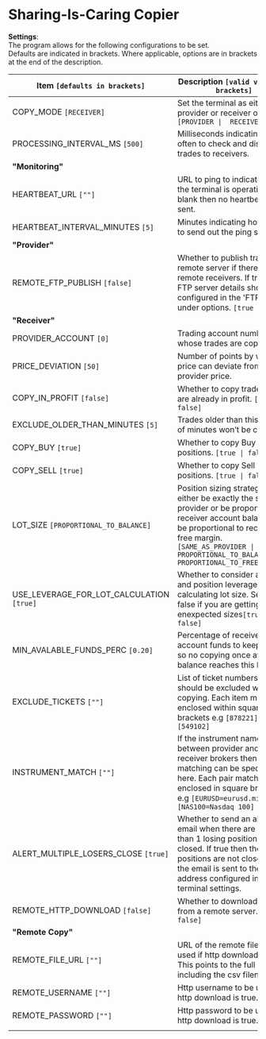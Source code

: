 # **Sharing-Is-Caring Copier**

**Settings**:   
The program allows for the following configurations to be set.    
Defaults are indicated in brackets. Where applicable, options are in brackets at the end of the description.

| Item `[defaults in brackets]`       | Description `[valid values in brackets]`                                                                                                                                                                              |
|-------------------------------------|-----------------------------------------------------------------------------------------------------------------------------------------------------------------------------------------------------------------------|
| COPY_MODE `[RECEIVER]`              | Set the terminal as either a provider or receiver of trades. `[PROVIDER \|  RECEIVER]`                                                                                                                                |
| PROCESSING_INTERVAL_MS `[500]`      | Milliseconds indicating how often to check and distribute trades to receivers.                                                                                                                                        |
|             **"Monitoring"**        |                                                                                                                                                                                                                       |
| HEARTBEAT_URL `[""]`                | URL to ping to indicate that the terminal is operational. If blank then no heartbeat is sent.                                                                                                                         |
| HEARTBEAT_INTERVAL_MINUTES `[5]`    | Minutes indicating how often to send out the ping signal.                                                                                                                                                             |
|              **"Provider"**         |                                                                                                                                                                                                                       |
| REMOTE_FTP_PUBLISH `[false]`        | Whether to publish trades to a remote server if there are remote receivers. If true, then FTP server details should be configured in the 'FTP' tab under options. `[true \| false]`                                                                                                                         |
|              **"Receiver"**         |                                                                                                                                                                                                                       |
| PROVIDER_ACCOUNT `[0]`              | Trading account number whose trades are copied.                                                                                                                                                                       |
| PRICE_DEVIATION `[50]`              | Number of points by which price can deviate from the provider price.                                                                                                                                                  |
| COPY_IN_PROFIT `[false]`            | Whether to copy trades that are already in profit. `[true \| false]`                                                                                                                                                  |
| EXCLUDE_OLDER_THAN_MINUTES `[5]`    | Trades older than this number of minutes won’t be copied.                                                                                                                                                             |
| COPY_BUY `[true]`                   | Whether to copy Buy positions. `[true \| false]`                                                                                                                                                                      |
| COPY_SELL `[true]`                  | Whether to copy Sell positions. `[true \| false]`                                                                                                                                                                     |
| LOT_SIZE `[PROPORTIONAL_TO_BALANCE]`| Position sizing strategy. Can either be exactly the same as provider or be proportional to receiver account balance or be proportional to receiver free margin. `[SAME_AS_PROVIDER \| PROPORTIONAL_TO_BALANCE \| PROPORTIONAL_TO_FREE_MARGIN]`                                                     |
| USE_LEVERAGE_FOR_LOT_CALCULATION `[true]` | Whether to consider account and position leverage when calculating lot size. Set this to false if you are getting enexpected sizes`[true \| false]` |
| MIN_AVALABLE_FUNDS_PERC `[0.20]`    | Percentage of receiver account funds to keep aside, so no copying once available balance reaches this level.                                                                                                          |
| EXCLUDE_TICKETS `[""]`              | List of ticket numbers that should be excluded when copying. Each item must be enclosed within square brackets e.g `[878221][879545][549102]`                                                                         |
| INSTRUMENT_MATCH `[""]`             | If the instrument names differ between provider and receiver brokers then the pair matching can be specified here. Each pair match must be enclosed in square brackets e.g `[EURUSD=eurusd.micro][NAS100=Nasdaq 100]` |
| ALERT_MULTIPLE_LOSERS_CLOSE `[true]`| Whether to send an alert email when there are more than 1 losing positions to be closed. If true then the positions are not closed and the email is sent to the address configured in the terminal settings.          |
| REMOTE_HTTP_DOWNLOAD `[false]`      | Whether to download trades from a remote server. `[true \| false]`                                                                                                                                                    |
|            **"Remote Copy"**        |                                                                                                                                                                                                                       |
| REMOTE_FILE_URL `[""]`              | URL of the remote file to be used if http download is true. This points to the full path including the csv filename.                                                                                                                                                           |
| REMOTE_USERNAME `[""]`              | Http username to be used if http download is true.                                                                                                                                                                    |
| REMOTE_PASSWORD `[""]`              | Http password to be used if http download is true.                                                                                                                                                                    |
|                                     |                                                                                                                                                                                                                       |